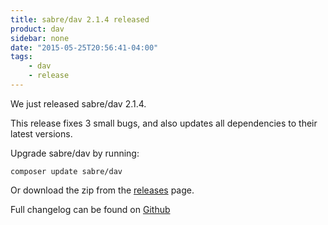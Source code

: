 ```yaml
---
title: sabre/dav 2.1.4 released
product: dav
sidebar: none
date: "2015-05-25T20:56:41-04:00"
tags:
    - dav
    - release
---
```


We just released sabre/dav 2.1.4.

This release fixes 3 small bugs, and also updates all dependencies to their
latest versions.
 
Upgrade sabre/dav by running:

    composer update sabre/dav

Or download the zip from the [releases][2] page.

Full changelog can be found on [Github][1]

[1]: https://github.com/sabre-io/dav/blob/2.1.4/ChangeLog.md
[2]: https://github.com/sabre-io/dav/releases
